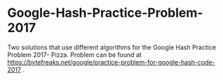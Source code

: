 # Google-Hash-Practice-Problem-2017
Two solutions that use different algorithms for the Google Hash Practice Problem 2017- Pizza. Problem can be found at https://bytefreaks.net/google/practice-problem-for-google-hash-code-2017 .
